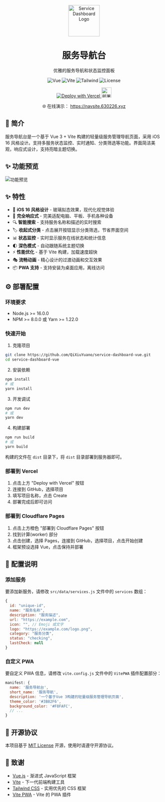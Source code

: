 <p align="center">
  <img src="https://img.630226.xyz/file/logo/android-chrome-512x512.png" width="100" height="100" alt="Service Dashboard Logo">
</p>

<h1 align="center">服务导航台</h1>

<p align="center">优雅的服务导航和状态监控面板</p>

<p align="center">
  <img src="https://img.shields.io/badge/Vue.js-3.3-4FC08D?logo=vue.js" alt="Vue">
  <img src="https://img.shields.io/badge/Vite-4.4-646CFF?logo=vite" alt="Vite">
  <img src="https://img.shields.io/badge/Tailwind_CSS-3.3-38B2AC?logo=tailwind-css" alt="Tailwind">
  <img src="https://img.shields.io/badge/license-MIT-blue.svg" alt="License">
</p>

<p align="center">
  <a href="https://vercel.com/new/clone?repository-url=https://github.com/QiXiuYuano/service-dashboard-vue" title="使用 Vercel 部署">
    <img src="https://vercel.com/button" alt="Deploy with Vercel" />
  </a>
  <a href="https://dash.cloudflare.com/" title="使用 Cloudflare Pages 部署">
    <img src="https://img.shields.io/badge/-Deploy-F38020?style=for-the-badge&labelColor=F38020&color=F38020&logo=cloudflare&logoColor=white&borderRadius=6" alt="部署到 Cloudflare Pages" height="32" />
  </a>
</p>

<p align="center">🌐 在线演示：
  <a href="https://navsite.630226.xyz" target="_blank">
    https://navsite.630226.xyz
  </a>
</p>

## 📖 简介

服务导航台是一个基于 Vue 3 + Vite 构建的轻量级服务管理导航页面，采用 iOS 16 风格设计。支持多服务状态监控、实时通知、分类筛选等功能。界面简洁美观，响应式设计，支持亮暗主题切换。

## ✨ 功能预览

![功能预览](https://img.630226.xyz/file/inbox/Lb8jyMGo.png)

## ✨ 特性

- 🎨 **iOS 16 风格设计** - 玻璃拟态效果，现代化视觉体验
- 📱 **完全响应式** - 完美适配电脑、平板、手机各种设备
- 🔍 **智能搜索** - 支持服务名称和描述的实时搜索
- 🏷️ **收起式分类** - 点击展开按钮显示分类筛选，节省界面空间
- 📊 **状态监控** - 实时显示服务在线状态和统计信息
- 🌓 **深色模式** - 自动跟随系统主题切换
- ⚡ **性能优化** - 基于 Vite 构建，加载速度超快
- 🎭 **流畅动画** - 精心设计的过渡动画和交互效果
- 📦 **PWA 支持** - 支持安装为桌面应用，离线访问

## ⚙️ 部署配置

### 环境要求

- Node.js >= 16.0.0
- NPM >= 8.0.0 或 Yarn >= 1.22.0

### 快速开始

1. 克隆项目
```bash
git clone https://github.com/QiXiuYuano/service-dashboard-vue.git
cd service-dashboard-vue
```

2. 安装依赖
```bash
npm install
# 或
yarn install
```

3. 开发调试
```bash
npm run dev
# 或
yarn dev
```

4. 构建部署
```bash
npm run build
# 或
yarn build
```

构建的文件在 `dist` 目录下，将 `dist` 目录部署到服务器即可。

### 部署到 Vercel

1. 点击上方 "Deploy with Vercel" 按钮
2. 连接到 GitHub，选择项目
3. 填写项目名称，点击 Create
4. 部署完成后即可访问


### 部署到 Cloudflare Pages

1. 点击上方橙色 "部署到 Cloudflare Pages" 按钮
2. 找到计算(worker) 部分
3. 点击创建，选择 Pages，连接到 GitHub，选择项目，点击开始创建
4. 框架预设选择 Vue，点击保持并部署

## 📝 配置说明

### 添加服务

要添加新服务，请修改 `src/data/services.js` 文件中的 `services` 数组：

```javascript
{
  id: "unique-id",
  name: "服务名称",
  description: "服务描述",
  url: "https://example.com",
  icon: "", // Emoji 或文字
  logo: "https://example.com/logo.png",
  category: "服务分类",
  status: "checking",
  lastCheck: null
}
```

### 自定义 PWA

要自定义 PWA 信息，请修改 `vite.config.js` 文件中的 `VitePWA` 插件配置部分：

```javascript
manifest: {
  name: '服务导航台',
  short_name: '服务导航',
  description: '一个基于Vue 3构建的轻量级服务管理导航页面',
  theme_color: '#3B82F6',
  background_color: '#F8FAFC',
  // ...
}
```

## 📝 开源协议

本项目基于 [MIT License](LICENSE) 开源，使用时请遵守开源协议。

## 🙏 致谢

- [Vue.js](https://vuejs.org/) - 渐进式 JavaScript 框架
- [Vite](https://vitejs.dev/) - 下一代前端构建工具
- [Tailwind CSS](https://tailwindcss.com/) - 实用优先的 CSS 框架
- [Vite PWA](https://vite-pwa-org.netlify.app/) - Vite 的 PWA 插件